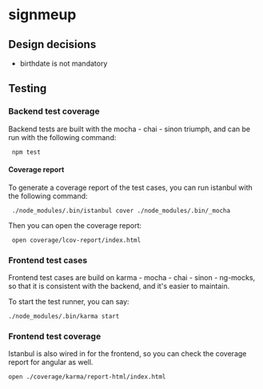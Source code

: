 # signmeup


## Design decisions

 * birthdate is not mandatory

## Testing

### Backend test coverage

Backend tests are built with the mocha - chai - sinon triumph, and can be run with
the following command:

     npm test

#### Coverage report

To generate a coverage report of the test cases, you can run istanbul with the following
command:

     ./node_modules/.bin/istanbul cover ./node_modules/.bin/_mocha

Then you can open the coverage report:

     open coverage/lcov-report/index.html


### Frontend test cases

Frontend test cases are build on karma - mocha - chai - sinon - ng-mocks, so that
it is consistent with the backend, and it's easier to maintain.

To start the test runner, you can say:

    ./node_modules/.bin/karma start


### Frontend test coverage

Istanbul is also wired in for the frontend, so you can check the coverage report
for angular as well.

    open ./coverage/karma/report-html/index.html
